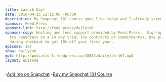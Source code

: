 ```yaml
---
title: Launch Day!
date: 2016-04-15 12:11:00 -06:00
description: My Snapchat 101 course goes live today and I already screwed up!
sponsor: Feed.Press
sponsor-link: http://feed.press/dailyish
sponsor-copy: Hosting and feed support provided by Feed.Press.  Sign-up today and
  try FeedPress on a 14 day trial (no contracts or commitments). Use promo code "dailyish"
  during checkout to get 10% off your first year.
episode: 167
show: dailyish
mp3: http://podcasts-1.feedpress.co/10587/dailyish-167.mp3
layout: episode
---
```


-[Add me on Snapchat](http://snapchat.com/add/ichris306)
-[Buy my Snapchat 101 Course](http://courses.chrisenns.com)
